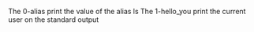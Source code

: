 The 0-alias  print the value of the alias ls
The 1-hello_you print the current user on the standard output
